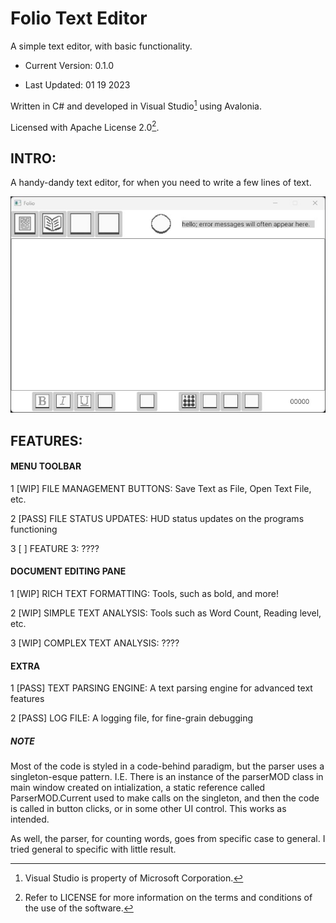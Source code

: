 # Folio Text Editor
A simple text editor, with basic functionality.

- Current Version: 0.1.0

- Last Updated: 01 19 2023

Written in C# and developed in Visual Studio[^1] using Avalonia.

Licensed with Apache License 2.0[^2].

## INTRO:

A handy-dandy text editor, for when you need to write a few lines of text.

![The app in its current state](/Text-Editor-eg.jpg)

## FEATURES:

#### MENU TOOLBAR

1 [WIP] FILE MANAGEMENT BUTTONS: Save Text as File, Open Text File, etc.

2 [PASS] FILE STATUS UPDATES: HUD status updates on the programs functioning

3 [ ] FEATURE 3: ????

#### DOCUMENT EDITING PANE

1 [WIP] RICH TEXT FORMATTING: Tools, such as bold, and more!

2 [WIP] SIMPLE TEXT ANALYSIS: Tools such as Word Count, Reading level, etc.

3 [WIP] COMPLEX TEXT ANALYSIS: ????

#### EXTRA

1 [PASS] TEXT PARSING ENGINE: A text parsing engine for advanced text features

2 [PASS] LOG FILE: A logging file, for fine-grain debugging

##### NOTE

Most of the code is styled in a code-behind paradigm, but the parser uses a singleton-esque pattern. I.E. There is an instance of the parserMOD class in main window created on intialization, a static reference called ParserMOD.Current used to make calls on the singleton, and then the code is called in button clicks, or in some other UI control. This works as intended.

As well, the parser, for counting words, goes from specific case to general. I tried general to specific with little result.

[^1]: Visual Studio is property of Microsoft Corporation.

[^2]: Refer to LICENSE for more information on the terms and conditions of the use of the software.
